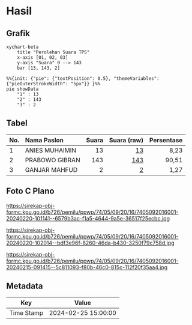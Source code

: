 # Hasil

## Grafik

```mermaid
xychart-beta
    title "Perolehan Suara TPS"
    x-axis [01, 02, 03]
    y-axis "Suara" 0 --> 143
    bar [13, 143, 2]
```

```mermaid
%%{init: {"pie": {"textPosition": 0.5}, "themeVariables": {"pieOuterStrokeWidth": "5px"}} }%%
pie showData
    "1" : 13
    "2" : 143
    "3" : 2
```

## Tabel

| No. | Nama Paslon    | Suara | Suara (raw) | Persentase |
|:--- |:-------------- | -----:| -----------:| ----------:|
| 1   | ANIES MUHAIMIN | 13    | [13][p-1]   | 8,23       |
| 2   | PRABOWO GIBRAN | 143   | [143][p-2]  | 90,51      |
| 3   | GANJAR MAHFUD  | 2     | [2][p-3]    | 1,27       |


[p-1]: https://github.com/gigit-pemilu/pemilu-2024-74-sulawesi-tenggara/blob/main/pilpres/hitung-suara/sub/74-sulawesi-tenggara/sub/05-konawe-selatan/sub/09-kolono/sub/2016-lamapu/sub/001-tps/sub/paslon-1.txt
[p-2]: https://github.com/gigit-pemilu/pemilu-2024-74-sulawesi-tenggara/blob/main/pilpres/hitung-suara/sub/74-sulawesi-tenggara/sub/05-konawe-selatan/sub/09-kolono/sub/2016-lamapu/sub/001-tps/sub/paslon-2.txt
[p-3]: https://github.com/gigit-pemilu/pemilu-2024-74-sulawesi-tenggara/blob/main/pilpres/hitung-suara/sub/74-sulawesi-tenggara/sub/05-konawe-selatan/sub/09-kolono/sub/2016-lamapu/sub/001-tps/sub/paslon-3.txt

## Foto C Plano

https://sirekap-obj-formc.kpu.go.id/b726/pemilu/ppwp/74/05/09/20/16/7405092016001-20240220-101141--6579b3ac-f1a5-4644-9a5e-36517f25ecbc.jpg

https://sirekap-obj-formc.kpu.go.id/b726/pemilu/ppwp/74/05/09/20/16/7405092016001-20240220-102014--bdf3e96f-8260-46da-b430-3250f79c758d.jpg

https://sirekap-obj-formc.kpu.go.id/b726/pemilu/ppwp/74/05/09/20/16/7405092016001-20240215-091415--5c811093-f80b-46c0-815c-112f20f35aa4.jpg


## Metadata

| Key        | Value               |
| ---------- | ------------------- |
| Time Stamp | 2024-02-25 15:00:00 |



